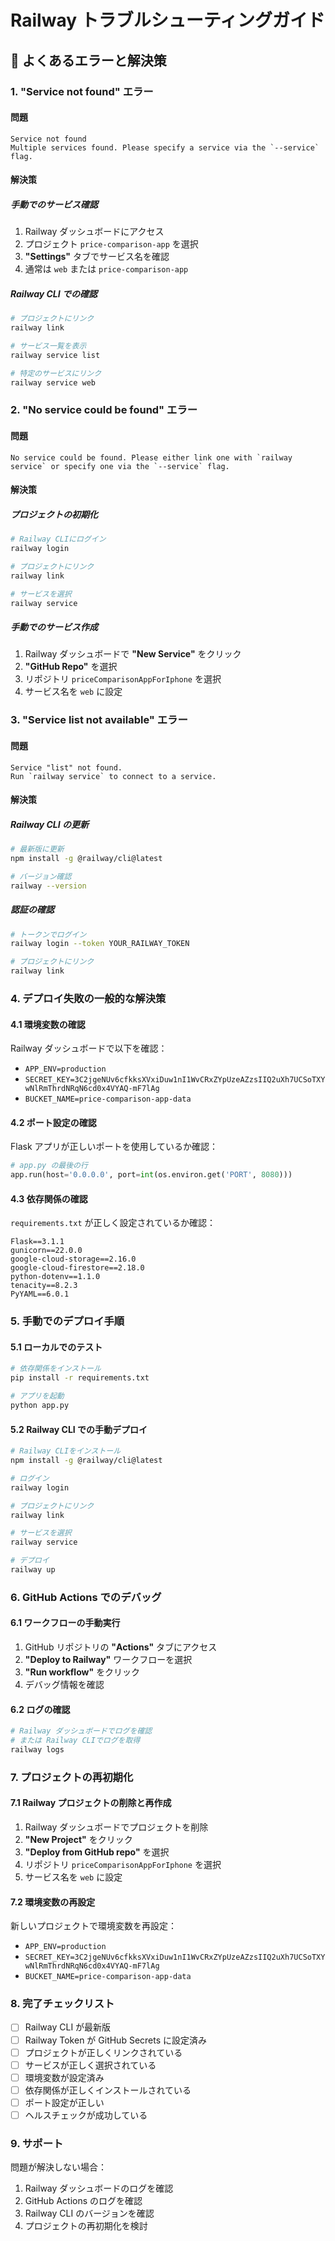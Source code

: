 # Railway トラブルシューティングガイド

## 🚨 よくあるエラーと解決策

### 1. "Service not found" エラー

#### 問題

```
Service not found
Multiple services found. Please specify a service via the `--service` flag.
```

#### 解決策

##### 手動でのサービス確認

1. Railway ダッシュボードにアクセス
2. プロジェクト `price-comparison-app` を選択
3. **"Settings"** タブでサービス名を確認
4. 通常は `web` または `price-comparison-app`

##### Railway CLI での確認

```bash
# プロジェクトにリンク
railway link

# サービス一覧を表示
railway service list

# 特定のサービスにリンク
railway service web
```

### 2. "No service could be found" エラー

#### 問題

```
No service could be found. Please either link one with `railway service` or specify one via the `--service` flag.
```

#### 解決策

##### プロジェクトの初期化

```bash
# Railway CLIにログイン
railway login

# プロジェクトにリンク
railway link

# サービスを選択
railway service
```

##### 手動でのサービス作成

1. Railway ダッシュボードで **"New Service"** をクリック
2. **"GitHub Repo"** を選択
3. リポジトリ `priceComparisonAppForIphone` を選択
4. サービス名を `web` に設定

### 3. "Service list not available" エラー

#### 問題

```
Service "list" not found.
Run `railway service` to connect to a service.
```

#### 解決策

##### Railway CLI の更新

```bash
# 最新版に更新
npm install -g @railway/cli@latest

# バージョン確認
railway --version
```

##### 認証の確認

```bash
# トークンでログイン
railway login --token YOUR_RAILWAY_TOKEN

# プロジェクトにリンク
railway link
```

### 4. デプロイ失敗の一般的な解決策

#### 4.1 環境変数の確認

Railway ダッシュボードで以下を確認：

- `APP_ENV=production`
- `SECRET_KEY=3C2jgeNUv6cfkksXVxiDuw1nI1WvCRxZYpUzeAZzsIIQ2uXh7UCSoTXYwNlRmThrdNRqN6cd0x4VYAQ-mF7lAg`
- `BUCKET_NAME=price-comparison-app-data`

#### 4.2 ポート設定の確認

Flask アプリが正しいポートを使用しているか確認：

```python
# app.py の最後の行
app.run(host='0.0.0.0', port=int(os.environ.get('PORT', 8080)))
```

#### 4.3 依存関係の確認

`requirements.txt` が正しく設定されているか確認：

```
Flask==3.1.1
gunicorn==22.0.0
google-cloud-storage==2.16.0
google-cloud-firestore==2.18.0
python-dotenv==1.1.0
tenacity==8.2.3
PyYAML==6.0.1
```

### 5. 手動でのデプロイ手順

#### 5.1 ローカルでのテスト

```bash
# 依存関係をインストール
pip install -r requirements.txt

# アプリを起動
python app.py
```

#### 5.2 Railway CLI での手動デプロイ

```bash
# Railway CLIをインストール
npm install -g @railway/cli@latest

# ログイン
railway login

# プロジェクトにリンク
railway link

# サービスを選択
railway service

# デプロイ
railway up
```

### 6. GitHub Actions でのデバッグ

#### 6.1 ワークフローの手動実行

1. GitHub リポジトリの **"Actions"** タブにアクセス
2. **"Deploy to Railway"** ワークフローを選択
3. **"Run workflow"** をクリック
4. デバッグ情報を確認

#### 6.2 ログの確認

```bash
# Railway ダッシュボードでログを確認
# または Railway CLIでログを取得
railway logs
```

### 7. プロジェクトの再初期化

#### 7.1 Railway プロジェクトの削除と再作成

1. Railway ダッシュボードでプロジェクトを削除
2. **"New Project"** をクリック
3. **"Deploy from GitHub repo"** を選択
4. リポジトリ `priceComparisonAppForIphone` を選択
5. サービス名を `web` に設定

#### 7.2 環境変数の再設定

新しいプロジェクトで環境変数を再設定：

- `APP_ENV=production`
- `SECRET_KEY=3C2jgeNUv6cfkksXVxiDuw1nI1WvCRxZYpUzeAZzsIIQ2uXh7UCSoTXYwNlRmThrdNRqN6cd0x4VYAQ-mF7lAg`
- `BUCKET_NAME=price-comparison-app-data`

### 8. 完了チェックリスト

- [ ] Railway CLI が最新版
- [ ] Railway Token が GitHub Secrets に設定済み
- [ ] プロジェクトが正しくリンクされている
- [ ] サービスが正しく選択されている
- [ ] 環境変数が設定済み
- [ ] 依存関係が正しくインストールされている
- [ ] ポート設定が正しい
- [ ] ヘルスチェックが成功している

### 9. サポート

問題が解決しない場合：

1. Railway ダッシュボードのログを確認
2. GitHub Actions のログを確認
3. Railway CLI のバージョンを確認
4. プロジェクトの再初期化を検討
